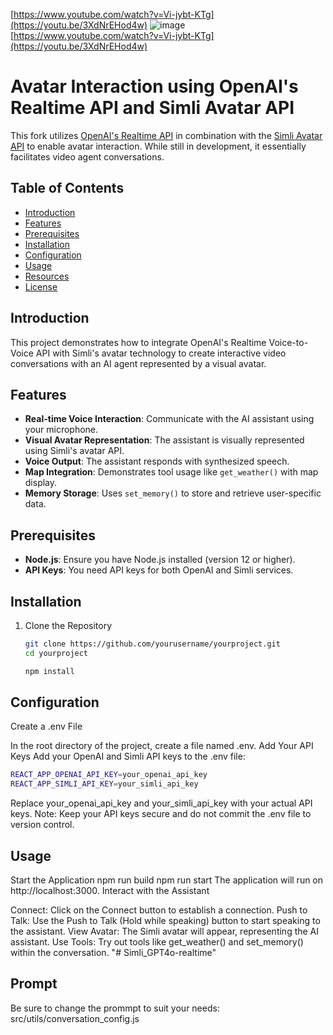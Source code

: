 [https://www.youtube.com/watch?v=Vi-jybt-KTg](https://youtu.be/3XdNrEHod4w)
![image](https://github.com/user-attachments/assets/1caf9439-f5e9-49f0-8c69-aac8b47e156a)
[https://www.youtube.com/watch?v=Vi-jybt-KTg](https://youtu.be/3XdNrEHod4w)

# Avatar Interaction using OpenAI's Realtime API and Simli Avatar API

This fork utilizes [OpenAI's Realtime API](https://platform.openai.com/docs/guides/realtime) in combination with the [Simli Avatar API](https://simli.com/) to enable avatar interaction. While still in development, it essentially facilitates video agent conversations.

## Table of Contents

- [Introduction](#introduction)
- [Features](#features)
- [Prerequisites](#prerequisites)
- [Installation](#installation)
- [Configuration](#configuration)
- [Usage](#usage)
- [Resources](#resources)
- [License](#license)

## Introduction

This project demonstrates how to integrate OpenAI's Realtime Voice-to-Voice API with Simli's avatar technology to create interactive video conversations with an AI agent represented by a visual avatar.

## Features

- **Real-time Voice Interaction**: Communicate with the AI assistant using your microphone.
- **Visual Avatar Representation**: The assistant is visually represented using Simli's avatar API.
- **Voice Output**: The assistant responds with synthesized speech.
- **Map Integration**: Demonstrates tool usage like `get_weather()` with map display.
- **Memory Storage**: Uses `set_memory()` to store and retrieve user-specific data.

## Prerequisites

- **Node.js**: Ensure you have Node.js installed (version 12 or higher).
- **API Keys**: You need API keys for both OpenAI and Simli services.

## Installation

1. Clone the Repository

   ```bash
   git clone https://github.com/yourusername/yourproject.git
   cd yourproject
   ```

   ``` bash 
   npm install
   ```


## Configuration

Create a .env File

In the root directory of the project, create a file named .env.
Add Your API Keys
Add your OpenAI and Simli API keys to the .env file: 

```bash
REACT_APP_OPENAI_API_KEY=your_openai_api_key
REACT_APP_SIMLI_API_KEY=your_simli_api_key

```

Replace your_openai_api_key and your_simli_api_key with your actual API keys.
Note: Keep your API keys secure and do not commit the .env file to version control.

## Usage

Start the Application
npm run build
npm run start
The application will run on http://localhost:3000.
Interact with the Assistant

Connect: Click on the Connect button to establish a connection.
Push to Talk: Use the Push to Talk (Hold while speaking) button to start speaking to the assistant.
View Avatar: The Simli avatar will appear, representing the AI assistant.
Use Tools: Try out tools like get_weather() and set_memory() within the conversation.
"# Simli_GPT4o-realtime" 

## Prompt
Be sure to change the prommpt to suit your needs:  src/utils/conversation_config.js
